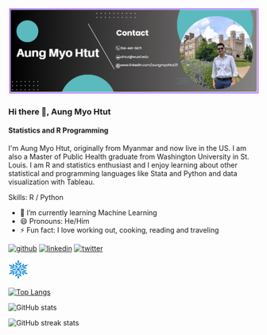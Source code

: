 ![Statistics and R Programming](https://github.com/aungmyohtut21/aungmyohtut21/blob/main/Banner.png)

### Hi there 👋, Aung Myo Htut
#### Statistics and R Programming

I'm Aung Myo Htut, originally from Myanmar and now live in the US. I am also a Master of Public Health graduate from Washington University in St. Louis. I am R and statistics enthusiast and I enjoy learning about other statistical and programming languages like Stata and Python and data visualization with Tableau.

Skills: R / Python

- 🌱 I’m currently learning Machine Learning 
- 😄 Pronouns: He/Him 
- ⚡ Fun fact: I love working out, cooking, reading and traveling 


[<img src='https://cdn.jsdelivr.net/npm/simple-icons@3.0.1/icons/github.svg' alt='github' height='40'>](https://github.com/aungmyohtut21)  [<img src='https://cdn.jsdelivr.net/npm/simple-icons@3.0.1/icons/linkedin.svg' alt='linkedin' height='40'>](https://www.linkedin.com/in/https://www.linkedin.com/in/aungmyohtut21//)  [<img src='https://cdn.jsdelivr.net/npm/simple-icons@3.0.1/icons/twitter.svg' alt='twitter' height='40'>](https://twitter.com/https://twitter.com/AungMyoHtut21)  

<a href='https://archiveprogram.github.com/'><img src='https://raw.githubusercontent.com/acervenky/animated-github-badges/master/assets/acbadge.gif' width='40' height='40'></a> 

[![Top Langs](https://github-readme-stats.vercel.app/api/top-langs/?username=aungmyohtut21)](https://github.com/anuraghazra/github-readme-stats)

![GitHub stats](https://github-readme-stats.vercel.app/api?username=aungmyohtut21&show_icons=true)  

![GitHub streak stats](https://streak-stats.demolab.com/?user=aungmyohtut21)  






